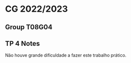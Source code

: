 # CG 2022/2023

## Group T08G04

## TP 4 Notes

Não houve grande dificuldade a fazer este trabalho prático.

